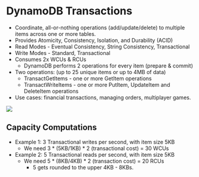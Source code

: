 # DynamoDB Transactions

- Coordinate, all-or-nothing operations (add/update/delete) to multiple items across one or more tables.
- Provides Atomicity, Consistency, Isolation, and Durability (ACID)
- Read Modes - Eventual Consistency, String Consistency, Transactional
- Write Modes - Standard, Transactional
- Consumes 2x WCUs & RCUs
    - DynamoDB performs 2 operations for every item (prepare & commit)
- Two operations: (up to 25 unique items or up to 4MB of data)
    - TransactGetItems - one or more GetItem operations
    - TransactWriteItems - one or more PutItem, UpdateItem and DeleteItem operations
- Use cases: financial transactions, managing orders, multiplayer games.

![](2022-05-17-08-32-54.png)

## Capacity Computations

- Example 1: 3 Transactional writes per second, with item size 5KB
    - We need 3 * (5KB/1KB) * 2 (transactional cost) = 30 WCUs
- Example 2: 5 Transactional reads per second, with item size 5KB
    - We need 5 * (8KB/4KB) * 2 (transaction cost) = 20 RCUs
        - 5 gets rounded to the upper 4KB - 8KBs.